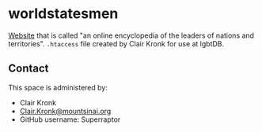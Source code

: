 # worldstatesmen

[Website](hhttps://www.worldstatesmen.org/) that is called "an online encyclopedia of the leaders of nations and territories". `.htaccess` file created by Clair Kronk for use at lgbtDB.

## Contact
This space is administered by:
* Clair Kronk
* Clair.Kronk@mountsinai.org
* GitHub username: Superraptor